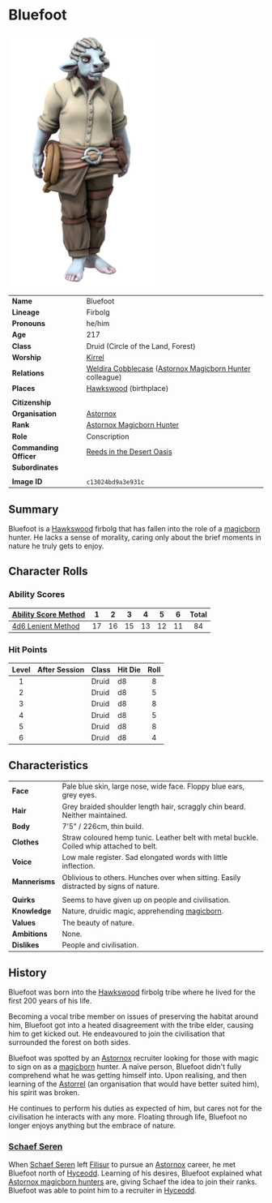 # Bluefoot

<img src="https://raw.githubusercontent.com/jesskelsall/astarus-images/main/characters/portraits/c13024bd9a3e931c.png" height="500" />

|||
| --- | --- |
| **Name** | Bluefoot | character.3
| **Lineage** | Firbolg |
| **Pronouns** | he/him |
| **Age** | 217 |
| **Class** | Druid (Circle of the Land, Forest) |
| **Worship** | [Kirrel](../gods/deities/kirrel.md) |
| **Relations** | [Weldira Cobblecase](weldira-cobblecase.md) ([Astornox Magicborn Hunter](../organisations/government/astornox/ranks/astornox-magicborn-hunter.md) colleague) |
| **Places** | [Hawkswood](../places/topography/forests/hawkswood.md) (birthplace) |
|||
| **Citizenship** | |
| **Organisation** | [Astornox](../organisations/government/astornox/astornox.md) |
| **Rank** | [Astornox Magicborn Hunter](../organisations/government/astornox/ranks/astornox-magicborn-hunter.md) |
| **Role** | Conscription |
| **Commanding Officer** | [Reeds in the Desert Oasis](reeds-in-the-desert-oasis.md) |
| **Subordinates** | |
|||
| **Image ID** | `c13024bd9a3e931c` |

## Summary

Bluefoot is a [Hawkswood](../places/topography/forests/hawkswood.md) firbolg that has fallen into the role of a [magicborn](../civilisations/kingdom-of-astor/magicborn.md) hunter. He lacks a sense of morality, caring only about the brief moments in nature he truly gets to enjoy.

## Character Rolls

### Ability Scores

| [Ability Score Method](../mechanics/ability-score-method/ability-score-method.md) | 1 | 2 | 3 | 4 | 5 | 6 | Total |
| --- |:---:|:---:|:---:|:---:|:---:|:---:|:---:|
| [4d6 Lenient Method](../mechanics/ability-score-method/4d6-lenient-method.md) | 17 | 16 | 15 | 13 | 12 | 11 | 84 |

### Hit Points

| Level | After Session | Class | Hit Die | Roll |
|:---:|:---:| --- | --- |:---:|
| 1 || Druid | d8 | 8 |
| 2 || Druid | d8 | 5 |
| 3 || Druid | d8 | 8 |
| 4 || Druid | d8 | 5 |
| 5 || Druid | d8 | 8 |
| 6 || Druid | d8 | 4 |

## Characteristics

| | |
| --- | --- |
| **Face** | Pale blue skin, large nose, wide face. Floppy blue ears, grey eyes. | characteristics.2
| **Hair** | Grey braided shoulder length hair, scraggly chin beard. Neither maintained. |
| **Body** | 7'5" / 226cm, thin build. |
| **Clothes** | Straw coloured hemp tunic. Leather belt with metal buckle. Coiled whip attached to belt. |
| **Voice** | Low male register. Sad elongated words with little inflection. |
| **Mannerisms** | Oblivious to others. Hunches over when sitting. Easily distracted by signs of nature. |
| | |
| **Quirks** | Seems to have given up on people and civilisation. |
| **Knowledge** | Nature, druidic magic, apprehending [magicborn](../civilisations/kingdom-of-astor/magicborn.md). |
| **Values** | The beauty of nature. |
| **Ambitions** | None. |
| **Dislikes** | People and civilisation. |

## History

Bluefoot was born into the [Hawkswood](../places/topography/forests/hawkswood.md) firbolg tribe where he lived for the first 200 years of his life.

Becoming a vocal tribe member on issues of preserving the habitat around him, Bluefoot got into a heated disagreement with the tribe elder, causing him to get kicked out. He endeavoured to join the civilisation that surrounded the forest on both sides.

Bluefoot was spotted by an [Astornox](../organisations/government/astornox/astornox.md) recruiter looking for those with magic to sign on as a [magicborn](../civilisations/kingdom-of-astor/magicborn.md) hunter. A naïve person, Bluefoot didn't fully comprehend what he was getting himself into. Upon realising, and then learning of the [Astorrel](../organisations/government/astorrel/astorrel.md) (an organisation that would have better suited him), his spirit was broken.

He continues to perform his duties as expected of him, but cares not for the civilisation he interacts with any more. Floating through life, Bluefoot no longer enjoys anything but the embrace of nature.

### [Schaef Seren](schaef-seren.md)

When [Schaef Seren](schaef-seren.md) left [Filisur](../places/settlements/villages/filisur.md) to pursue an [Astornox](../organisations/government/astornox/astornox.md) career, he met Bluefoot north of [Hyceodd](../places/settlements/towns/hyceodd.md). Learning of his desires, Bluefoot explained what [Astornox magicborn hunters](../organisations/government/astornox/ranks/astornox-magicborn-hunter.md) are, giving Schaef the idea to join their ranks. Bluefoot was able to point him to a recruiter in [Hyceodd](../places/settlements/towns/hyceodd.md).
